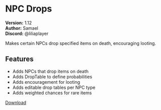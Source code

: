 # NPC Drops

**Version:** 1.12  
**Author:** Samael  
**Discord:** @liliaplayer  

Makes certain NPCs drop specified items on death, encouraging looting.

## Features

- Adds NPCs that drop items on death
- Adds DropTable to define probabilities
- Adds encouragement for looting
- Adds editable drop tables per NPC type
- Adds weighted chances for rare items

[Download](https://github.com/LiliaFramework/Modules/raw/refs/heads/gh-pages/npcdrop.zip)

